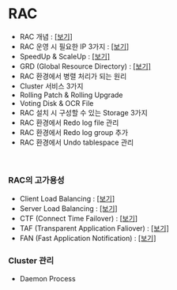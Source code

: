 # RAC

- RAC 개념 : [[보기]](https://rebel-lord-f41.notion.site/RAC-e6488e6f56ac48379cedbb1a20de225b?pvs=4)
- RAC 운영 시 필요한 IP 3가지 : [[보기]](https://rebel-lord-f41.notion.site/RAC-IP-3-d0a3d8b0bf574f189d787e081b856b89?pvs=4)
- SpeedUp & ScaleUp : [[보기]](https://rebel-lord-f41.notion.site/SpeedUp-ScaleUp-9e1b25d82c804c449033d74aaca5670e?pvs=4)
- GRD (Global Resource Directory) : [[보기]](https://rebel-lord-f41.notion.site/GRD-Global-Resource-Directory-117ce5a63cb2460aa02b65a863ef302a?pvs=4)
- RAC 환경에서 병렬 처리가 되는 원리
- Cluster 서비스 3가지
- Rolling Patch & Rolling Upgrade
- Voting Disk & OCR File
- RAC 설치 시 구성할 수 있는 Storage 3가지
- RAC 환경에서 Redo log file 관리
- RAC 환경에서 Redo log group 추가
- RAC 환경에서 Undo tablespace 관리

<br>

### RAC의 고가용성
- Client Load Balancing : [[보기]](https://rebel-lord-f41.notion.site/Client-Load-Balancing-8b52c32be96548cb8dbf8dcf3afc39c2?pvs=4)
- Server Load Balancing : [[보기]](https://rebel-lord-f41.notion.site/Server-Load-Balancing-5ac1ac20dffb410e8c7f83ca385f243a?pvs=4)
- CTF (Connect Time Failover) : [[보기]](https://rebel-lord-f41.notion.site/CTF-Connect-Time-Failover-686ee00ab80748c18c4f4a3d7e60f17a?pvs=4)
- TAF (Transparent Application Faliover) : [[보기]](https://rebel-lord-f41.notion.site/TAF-Transparent-Application-Faliover-d3b12b8cf053433188114eecaa680687?pvs=4)
- FAN (Fast Application Notification) : [[보기]](https://rebel-lord-f41.notion.site/FAN-Fast-Application-Notification-f78f8499307b4d8d92f016106b27020c?pvs=4)

### Cluster 관리
- Daemon Process
